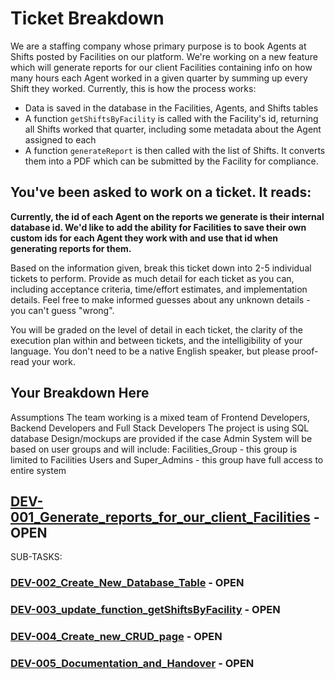 # Ticket Breakdown
We are a staffing company whose primary purpose is to book Agents at Shifts posted by Facilities on our platform. We're working on a new feature which will generate reports for our client Facilities containing info on how many hours each Agent worked in a given quarter by summing up every Shift they worked. Currently, this is how the process works:

- Data is saved in the database in the Facilities, Agents, and Shifts tables
- A function `getShiftsByFacility` is called with the Facility's id, returning all Shifts worked that quarter, including some metadata about the Agent assigned to each
- A function `generateReport` is then called with the list of Shifts. It converts them into a PDF which can be submitted by the Facility for compliance.

## You've been asked to work on a ticket. It reads:

**Currently, the id of each Agent on the reports we generate is their internal database id. We'd like to add the ability for Facilities to save their own custom ids for each Agent they work with and use that id when generating reports for them.**


Based on the information given, break this ticket down into 2-5 individual tickets to perform. Provide as much detail for each ticket as you can, including acceptance criteria, time/effort estimates, and implementation details. Feel free to make informed guesses about any unknown details - you can't guess "wrong".


You will be graded on the level of detail in each ticket, the clarity of the execution plan within and between tickets, and the intelligibility of your language. You don't need to be a native English speaker, but please proof-read your work.

## Your Breakdown Here

Assumptions
The team working is a mixed team of Frontend Developers, Backend Developers and Full Stack Developers
The project is using SQL database
Design/mockups are provided if the case
Admin System will be based on user groups and will include: Facilities_Group - this group is limited to Facilities Users and Super_Admins - this group have full access to entire system

## [DEV-001_Generate_reports_for_our_client_Facilities](Ticket_Breakdown/DEV-001_Generate_reports_for_our_client_Facilities.md) - OPEN

SUB-TASKS:
### [DEV-002_Create_New_Database_Table](Ticket_Breakdown/DEV-002_Create_New_Database_Table.md) - OPEN
### [DEV-003_update_function_getShiftsByFacility](Ticket_Breakdown/DEV-003_update_function_getShiftsByFacility.md) - OPEN
### [DEV-004_Create_new_CRUD_page](Ticket_Breakdown/DEV-004_Create_new_CRUD_page.md) - OPEN
### [DEV-005_Documentation_and_Handover](Ticket_Breakdown/DEV-005_Documentation_and_Handover) - OPEN